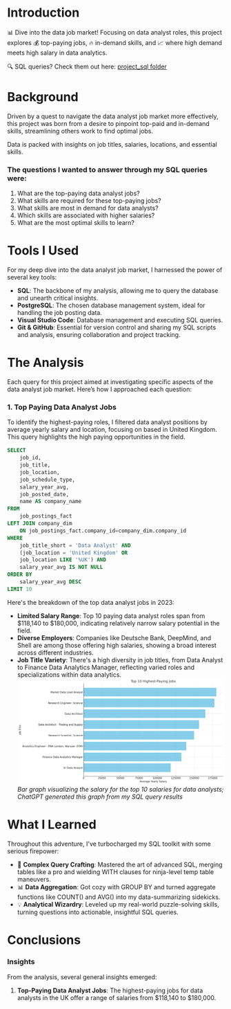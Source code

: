 # Introduction
📊 Dive into the data job market! Focusing on data analyst roles, this project explores 💰 top-paying jobs, 🔥 in-demand skills, and 📈 where high demand meets high salary in data analytics.

🔍 SQL queries? Check them out here: [project_sql folder](/project_sql/) 
# Background
Driven by a quest to navigate the data analyst job market more effectively, this project was born from a desire to pinpoint top-paid and in-demand skills, streamlining others work to find optimal jobs.

Data is packed with insights on job titles, salaries, locations, and essential skills.

### The questions I wanted to answer through my SQL queries were:
1. What are the top-paying data analyst jobs?
2. What skills are required for these top-paying jobs?
3. What skills are most in demand for data analysts?
4. Which skills are associated with higher salaries?
5. What are the most optimal skills to learn?
# Tools I Used
For my deep dive into the data analyst job market, I harnessed the power of several key tools:

- **SQL**: The backbone of my analysis, allowing me to query the database and unearth critical insights.
- **PostgreSQL**: The chosen database management system, ideal for handling the job posting data.
- **Visual Studio Code**: Database management and executing SQL queries.
- **Git & GitHub**: Essential for version control and sharing my SQL scripts and analysis, ensuring collaboration and project tracking.

# The Analysis
Each query for this project aimed at investigating specific aspects of the data analyst job market. Here’s how I approached each question:

### 1. Top Paying Data Analyst Jobs
To identify the highest-paying roles, I filtered data analyst positions by average yearly salary and location, focusing on based in United Kingdom. This query highlights the high paying opportunities in the field.
```sql
SELECT	
	job_id,
	job_title,
	job_location,
	job_schedule_type,
	salary_year_avg,
	job_posted_date,
    name AS company_name
FROM
    job_postings_fact
LEFT JOIN company_dim
    ON job_postings_fact.company_id=company_dim.company_id
WHERE
    job_title_short = 'Data Analyst' AND
    (job_location = 'United Kingdom' OR
    job_location LIKE '%UK') AND
    salary_year_avg IS NOT NULL
ORDER BY
    salary_year_avg DESC
LIMIT 10
```
Here's the breakdown of the top data analyst jobs in 2023:

- **Limited Salary Range**: Top 10 paying data analyst roles span from $118,140 to $180,000, indicating relatively narrow salary potential in the field.
- **Diverse Employers**: Companies like Deutsche Bank, DeepMind, and Shell are among those offering high salaries, showing a broad interest across different industries.
- **Job Title Variety**: There's a high diversity in job titles, from Data Analyst to Finance Data Analytics Manager, reflecting varied roles and specializations within data analytics.
![Top Paying Roles](assets\top_10_paying_jobs.jpg)
*Bar graph visualizing the salary for the top 10 salaries for data analysts; ChatGPT generated this graph from my SQL query results*
# What I Learned
Throughout this adventure, I've turbocharged my SQL toolkit with some serious firepower:

- 🧩 **Complex Query Crafting**: Mastered the art of advanced SQL, merging tables like a pro and wielding WITH clauses for ninja-level temp table maneuvers.
- 📊 **Data Aggregation**: Got cozy with GROUP BY and turned aggregate functions like COUNT() and AVG() into my data-summarizing sidekicks.
- 💡 **Analytical Wizardry**: Leveled up my real-world puzzle-solving skills, turning questions into actionable, insightful SQL queries.
# Conclusions
### Insights
From the analysis, several general insights emerged:

1. **Top-Paying Data Analyst Jobs**: The highest-paying jobs for data analysts in the UK offer a range of salaries from $118,140 to $180,000.
